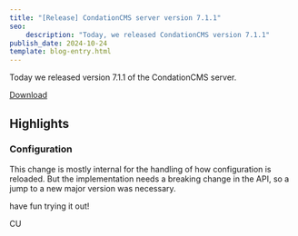 ```yaml
---
title: "[Release] CondationCMS server version 7.1.1"
seo:
    description: "Today, we released CondationCMS version 7.1.1"
publish_date: 2024-10-24
template: blog-entry.html
---
```


Today we released version 7.1.1 of the CondationCMS server.

[Download](https://github.com/CondationCMS/cms-server/releases/tag/v7.1.1)

## Highlights

### Configuration

This change is mostly internal for the handling of how configuration is reloaded.
But the implementation needs a breaking change in the API, so a jump to a new major version was necessary.

have fun trying it out!

CU
